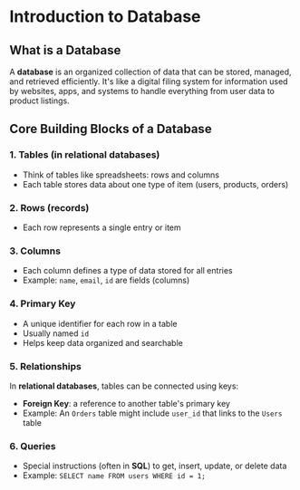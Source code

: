 # Introduction to Database


## What is a Database

A **database** is an organized collection of data that can be
stored, managed, and retrieved efficiently. It's like a digital
filing system for information used by websites, apps, and 
systems to handle everything from user data to product listings.


## Core Building Blocks of a Database

### 1. Tables (in relational databases)
- Think of tables like spreadsheets: rows and columns
- Each table stores data about one type of item (users,
products, orders)

### 2. Rows (records)
- Each row represents a single entry or item

### 3. Columns
- Each column defines a type of data stored for all entries
- Example: `name`, `email`, `id` are fields (columns)

### 4. Primary Key
- A unique identifier for each row in a table
- Usually named `id`
- Helps keep data organized and searchable

### 5. Relationships
In **relational databases**, tables can be connected using keys:

- **Foreign Key**: a reference to another table's primary key
- Example: An `Orders` table might include `user_id` that links
to the `Users` table

### 6. Queries
- Special instructions (often in **SQL**) to get, insert, update,
or delete data
- Example: `SELECT name FROM users WHERE id = 1;`